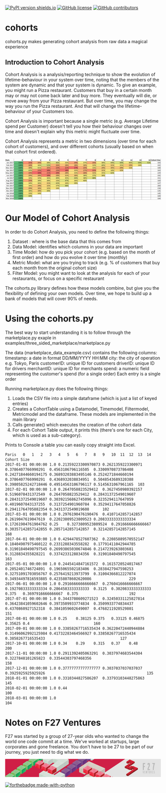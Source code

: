 [![PyPI version shields.io](https://img.shields.io/pypi/v/f27-cohorts.svg)](https://pypi.python.org/pypi/f27-cohorts/)
[![GitHub license](https://img.shields.io/github/license/F27Ventures/cohorts.svg)](https://github.com/F27Ventures/cohorts/blob/master/LICENSE)
[![GitHub contributors](https://img.shields.io/github/contributors/F27Ventures/cohorts.svg)](https://GitHub.com/F27Ventures/cohorts/graphs/contributors/)

# cohorts
cohorts.py makes generating cohort analysis from raw data a magical experience

## Introduction to Cohort Analysis

Cohort Analysis is a analysis/reporting technique to show the evolution of lifetime-behaviour in your system over time, noting that the members of the system are dynamic and that your system is dynamic. To give an example, you might run a Pizza restaurant. Customers that buy in a certain month may or may not come back later and buy more. They eventually will die, or move away from your Pizza restaurant. But over time, you may change the way you run the Pizza restaurant. And that will change the lifetime-behaviour of your Customers too.

Cohort Analysis is important because a single metric (e.g. Average Lifetime spend per Customer) doesn't tell you how their behaviour changes over time and doesn't explain why this metric might fluctuate over time.

Cohort Analysis represents a metric in two dimensions (over time for each cohort of customers), and over different cohorts (usually based on when that cohort first ordered).

![Cohort Analysis Example](https://github.com/F27Ventures/cohorts/blob/master/cohorts_screenshot_example.png)

# Our Model of Cohort Analysis

In order to do Cohort Analysis, you need to define the following things:
1. Dataset : where is the base data that this comes from
2. Data Model: identifies which columns in your data are important
3. Time Model: how do you pick your cohort (e.g. based on the month of first order) and how do you evolve it over time (monthly)
4. Metric Model: what are you trying to track (e.g. % of customers that buy each month from the original cohort size)
5. Filter Model: you might want to look at the analysis for each of your restaurants, or focus on a specific restaurant
 
The cohorts.py library defines how these models combine, but give you the flexibility of defining your own models. Over time, we hope to build up a bank of models that will cover 90% of needs.

# Using the cohorts.py

The best way to start understanding it is to follow through the marketplace.py exaple in examples/three_sided_marketplace/marketplace.py

The data (marketplace_data_example.csv) contains the following columns:
timestamp: a date in format DD/MM/YYYY HH:MM
city: the city of operation e.g. Tokyo, Paris
customerID: unique ID for customers
driverID: unique ID for drivers
merchantID: unique ID for merchants
spend: a numeric field representing the customer's spend (for a single order)
Each entry is a single order

Running marketplace.py does the following things:
1. Loads the CSV file into a simple dataframe (which is just a list of keyed entries)
2. Creates a CohortTable using a Datamodel, Timemodel, Filtermodel, Metricmodel and the dataframe. These models are implemented in the main library
3. Calls generate() which executes the creation of the cohort data
4. For each Cohort Table output, it prints this (there's one for each City, which is used as a sub-category).

Prints to Console a table you can easily copy straight into Excel.

```
Paris	0	1	2	3	4	5	6	7	8	9	10	11	12	13	14	Cohort Size
2017-01-01 00:00:00	1.0	0.21359223300970873	0.2621359223300971	0.3786407766990291	0.4563106796116505	0.3300970873786408	0.24271844660194175	0.36893203883495146	0.2524271844660194	0.3786407766990291	0.4368932038834951	0.5048543689320388	0.39805825242718446	0.49514563106796117	0.5145631067961165	103
2017-02-01 00:00:00	1.0	0.2647058823529412	0.3627450980392157	0.5196078431372549	0.2647058823529412	0.28431372549019607	0.28431372549019607	0.30392156862745096	0.3235294117647059	0.4019607843137255	0.3137254901960784	0.35294117647058826	0.29411764705882354	0.3431372549019608		102
2017-03-01 00:00:00	1.0	0.2976190476190476	0.4107142857142857	0.2619047619047619	0.22023809523809523	0.20833333333333334	0.17261904761904762	0.25	0.3273809523809524	0.2916666666666667	0.30357142857142855	0.2857142857142857	0.32142857142857145			168
2017-04-01 00:00:00	1.0	0.4294478527607362	0.22085889570552147	0.18404907975460122	0.2331288343558282	0.17791411042944785	0.31901840490797545	0.26993865030674846	0.2147239263803681	0.3128834355828221	0.3374233128834356	0.31901840490797545				163
2017-05-01 00:00:00	1.0	0.2445414847161572	0.1615720524017467	0.2052401746724891	0.1965065502183406	0.2838427947598253	0.32751091703056767	0.2576419213973799	0.31004366812227074	0.34934497816593885	0.42358078602620086					229
2017-06-01 00:00:00	1.0	0.2916666666666667	0.2760416666666667	0.19270833333333334	0.2864583333333333	0.3125	0.3020833333333333	0.375	0.3697916666666667	0.375						192
2017-07-01 00:00:00	1.0	0.3443708609271523	0.32450331125827814	0.36423841059602646	0.3973509933774834	0.3509933774834437	0.4370860927152318	0.3841059602649007	0.4768211920529801							151
2017-08-01 00:00:00	1.0	0.25	0.38125	0.375	0.33125	0.46875	0.35625	0.4								160
2017-09-01 00:00:00	1.0	0.33858267716535434	0.36220472440944884	0.31496062992125984	0.41732283464566927	0.33858267716535434	0.3858267716535433									127
2017-10-01 00:00:00	1.0	0.34	0.29	0.315	0.37	0.48										200
2017-11-01 00:00:00	1.0	0.2911392405063291	0.3037974683544304	0.3227848101265823	0.33544303797468356											158
2017-12-01 00:00:00	1.0	0.37777777777777777	0.3037037037037037	0.3925925925925926												135
2018-01-01 00:00:00	1.0	0.3310344827586207	0.33793103448275863													145
2018-02-01 00:00:00	1.0	0.44														100
2018-03-01 00:00:00	1.0															104
```

# Notes on F27 Ventures
F27 was started by a group of 27-year olds who wanted to change the world one code commit at a time. We've worked at startups, large corporates and gone freelance. You don't have to be 27 to be part of our journey, you just need to dig what we do.

![F27](https://github.com/F27Ventures/cohorts/blob/master/F27-888x100-2_02.jpg)

[![forthebadge made-with-python](http://ForTheBadge.com/images/badges/made-with-python.svg)](https://www.python.org/)
